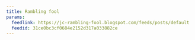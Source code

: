 ```yaml
---
title: Rambling fool
params:
  feedlink: https://jc-rambling-fool.blogspot.com/feeds/posts/default
  feedid: 31ce0bc3cf0684e2152d317a033882ce
---
```

